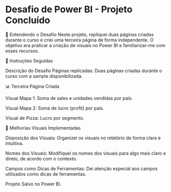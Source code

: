 # Desafio de Power BI - Projeto Concluído #
📖 Entendendo o Desafio
Neste projeto, repliquei duas páginas criadas durante o curso e criei uma terceira página de forma independente. O objetivo era praticar a criação de visuais no Power BI e familiarizar-me com esses recursos.

🚀 Instruções Seguidas

Descrição do Desafio
Páginas replicadas: Duas páginas criadas durante o curso com a sample disponibilizada.

📊 Terceira Página Criada

Visual Mapa 1: Soma de sales e unidades vendidas por país.

Visual Mapa 2: Soma de lucro (profit) por país.

Visual de Pizza: Lucro por segmento.

📝 Melhorias Visuais Implementadas

Disposição dos Visuais: Organizei os visuais no relatório de forma clara e intuitiva.

Nomes dos Visuais: Modifiquei os nomes dos visuais para algo mais claro e direto, de acordo com o contexto.

Campos como Dicas de Ferramentas: Dei atenção especial aos campos utilizados como dicas de ferramentas.

Projeto Salvo no Power BI.

